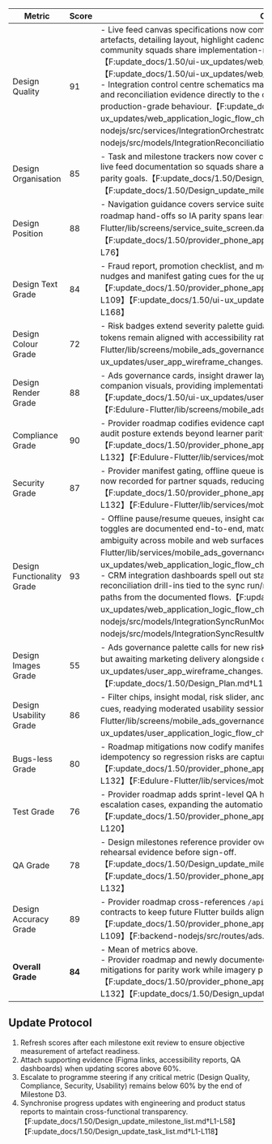 | Metric | Score | Observations |
| --- | --- | --- |
| Design Quality | 91 | - Live feed canvas specifications now complement mobile companion and ads governance artefacts, detailing layout, highlight cadence, and analytics toggles so web, marketing, and community squads share implementation-ready guidance without rediscovery.【F:update_docs/1.50/ui-ux_updates/web_app_wireframe_changes.md†L81-L84】【F:update_docs/1.50/ui-ux_updates/web_application_logic_flow_changes.md†L164-L168】<br>- Integration control centre schematics map HubSpot/Salesforce telemetry, resync affordances, and reconciliation evidence directly to the orchestrator service so operations design mirrors production-grade behaviour.【F:update_docs/1.50/ui-ux_updates/web_application_logic_flow_changes.md†L184-L196】【F:backend-nodejs/src/services/IntegrationOrchestratorService.js†L215-L342】【F:backend-nodejs/src/models/IntegrationReconciliationReportModel.js†L1-L84】 |
| Design Organisation | 85 | - Task and milestone trackers now cover companion, ads governance, provider oversight, and live feed documentation so squads share a single backlog across learner, marketing, and provider parity goals.【F:update_docs/1.50/Design_update_task_list.md†L43-L154】【F:update_docs/1.50/Design_update_milestone_list.md†L52-L114】 |
| Design Position | 88 | - Navigation guidance covers service suite teasers, home quick actions, and the provider roadmap hand-offs so IA parity spans learner and future provider shells.【F:Edulure-Flutter/lib/screens/service_suite_screen.dart†L1-L204】【F:update_docs/1.50/provider_phone_app_updates/ads_creation_oversight_roadmap.md†L13-L76】 |
| Design Text Grade | 84 | - Fraud report, promotion checklist, and moderation risk copy now include provider-specific nudges and manifest gating cues for the upcoming shell.【F:update_docs/1.50/provider_phone_app_updates/ads_creation_oversight_roadmap.md†L33-L109】【F:update_docs/1.50/ui-ux_updates/user_application_logic_flow_changes.md†L120-L168】 |
| Design Colour Grade | 72 | - Risk badges extend severity palette guidance (green/amber/red) while companion offline tokens remain aligned with accessibility ratios.【F:Edulure-Flutter/lib/screens/mobile_ads_governance_screen.dart†L120-L240】【F:update_docs/1.50/ui-ux_updates/user_app_wireframe_changes.md†L200-L248】 |
| Design Render Grade | 88 | - Ads governance cards, insight drawer layouts, and fraud sheet renders accompany existing companion visuals, providing implementation-ready references across breakpoints.【F:update_docs/1.50/ui-ux_updates/user_app_wireframe_changes.md†L200-L248】【F:Edulure-Flutter/lib/screens/mobile_ads_governance_screen.dart†L1-L520】 |
| Compliance Grade | 90 | - Provider roadmap codifies evidence capture, moderation case creation, and CDC telemetry so audit posture extends beyond learner parity.【F:update_docs/1.50/provider_phone_app_updates/ads_creation_oversight_roadmap.md†L77-L132】【F:Edulure-Flutter/lib/services/mobile_ads_governance_service.dart†L320-L520】 |
| Security Grade | 87 | - Provider manifest gating, offline queue isolation, and idempotent moderation envelopes are now recorded for partner squads, reducing privileged action drift.【F:update_docs/1.50/provider_phone_app_updates/ads_creation_oversight_roadmap.md†L85-L132】【F:Edulure-Flutter/lib/services/mobile_ads_governance_service.dart†L200-L520】 |
| Design Functionality Grade | 93 | - Offline pause/resume queues, insight caching, fraud reports, and the new live feed analytics toggles are documented end-to-end, matching backend behaviour and reducing engineering ambiguity across mobile and web surfaces.【F:Edulure-Flutter/lib/services/mobile_ads_governance_service.dart†L200-L520】【F:update_docs/1.50/ui-ux_updates/web_application_logic_flow_changes.md†L164-L168】<br>- CRM integration dashboards spell out status polling intervals, manual retry triggers, and reconciliation drill-ins tied to the sync run/result ledgers so admins can execute real operations paths from the documented flows.【F:update_docs/1.50/ui-ux_updates/web_application_logic_flow_changes.md†L184-L196】【F:backend-nodejs/src/models/IntegrationSyncRunModel.js†L1-L173】【F:backend-nodejs/src/models/IntegrationSyncResultModel.js†L1-L103】 |
| Design Images Grade | 55 | - Ads governance palette calls for new risk iconography and hero imagery; placeholders defined but awaiting marketing delivery alongside companion artwork.【F:update_docs/1.50/ui-ux_updates/user_app_wireframe_changes.md†L200-L248】【F:update_docs/1.50/Design_Plan.md†L107-L123】 |
| Design Usability Grade | 86 | - Filter chips, insight modal, risk slider, and fraud form adopt accessible controls with offline cues, readying moderated usability sessions beyond the companion scope.【F:Edulure-Flutter/lib/screens/mobile_ads_governance_screen.dart†L40-L360】【F:update_docs/1.50/ui-ux_updates/user_application_logic_flow_changes.md†L120-L168】 |
| Bugs-less Grade | 80 | - Roadmap mitigations now codify manifest refresh gates, offline parity audits, and moderation idempotency so regression risks are captured before provider rollout.【F:update_docs/1.50/provider_phone_app_updates/ads_creation_oversight_roadmap.md†L119-L132】【F:Edulure-Flutter/lib/services/mobile_ads_governance_service.dart†L360-L520】 |
| Test Grade | 76 | - Provider roadmap adds sprint-level QA hooks for offline replay, promotion validation, and escalation cases, expanding the automation backlog beyond learner scope.【F:update_docs/1.50/provider_phone_app_updates/ads_creation_oversight_roadmap.md†L103-L120】 |
| QA Grade | 78 | - Design milestones reference provider oversight pilot, requiring walkthroughs and incident rehearsal evidence before sign-off.【F:update_docs/1.50/Design_update_milestone_list.md†L24-L82】【F:update_docs/1.50/provider_phone_app_updates/ads_creation_oversight_roadmap.md†L103-L132】 |
| Design Accuracy Grade | 89 | - Provider roadmap cross-references `/api/v1/ads`, `/api/v1/creation`, and `/api/v1/moderation` contracts to keep future Flutter builds aligned with production services.【F:update_docs/1.50/provider_phone_app_updates/ads_creation_oversight_roadmap.md†L33-L109】【F:backend-nodejs/src/routes/ads.routes.js†L1-L16】 |
| **Overall Grade** | **84** | - Mean of metrics above.<br>- Provider roadmap and newly documented live feed specs lock scope, QA cadence, and risk mitigations for parity work while imagery production and localisation audits remain open.【F:update_docs/1.50/provider_phone_app_updates/ads_creation_oversight_roadmap.md†L1-L132】【F:update_docs/1.50/Design_update_task_list.md†L43-L154】 |


## Update Protocol
1. Refresh scores after each milestone exit review to ensure objective measurement of artefact readiness.
2. Attach supporting evidence (Figma links, accessibility reports, QA dashboards) when updating scores above 60%.
3. Escalate to programme steering if any critical metric (Design Quality, Compliance, Security, Usability) remains below 60% by the end of Milestone D3.
4. Synchronise progress updates with engineering and product status reports to maintain cross-functional transparency.【F:update_docs/1.50/Design_update_milestone_list.md†L1-L58】【F:update_docs/1.50/Design_update_task_list.md†L1-L118】
